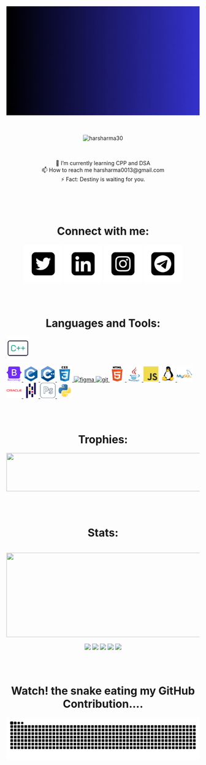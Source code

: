 
<!--https://github.com/harsharma30/harsharma30/assets/112812978/27804d02-19ba-4b9e-a3db-fc2dd7b3500e-->
<img  alt="coding" src="https://github.com/harsharma30/harsharma30/blob/main/covergif.gif">
<br><br>

<!--------------------------------------------------------------------------------------------------------------------------------------------------------------------------------------------->
<!--
<h1 align="center">Hi 👋, I'm Harsh Sharma</h1>
<h3 align="center">A passionate Data Science Student from India</h3>
code by harsharma30
-->

<!--------------------------------------------------------------------------------------------------------------------------------------------------------------------------------------------->

<br>
<p align="center"> <img src="https://komarev.com/ghpvc/?username=harsharma30&label=Profile%20views&color=0e75b6&style=flat" alt="harsharma30" /> </p>
<!--<img align="right" width="400" alt="coding" src="https://user-images.githubusercontent.com/55389276/140866485-8fb1c876-9a8f-4d6a-98dc-08c4981eaf70.gif">-->


<!--------------------------------------------------------------------------------------------------------------------------------------------------------------------------------------------->


<p align="center"> 
<br><br>
🌱 I’m currently learning CPP and DSA <br>
📫 How to reach me harsharma0013@gmail.com <br>
⚡ Fact: Destiny is waiting for you.

</p>
<!--------------------------------------------------------------------------------------------------------------------------------------------------------------------------------------------->

<br><br><br>
<h1 align="center">Connect with me:</h1>
<p align="center">
<a href="https://twitter.com/__harsharma30__" target="blank"><img align="center" src="https://github.com/harsharma30/harsharma30/blob/47fa023ffdcedd546a04e7e91af60bd177af4b88/icons/app/gif/Twitter.gif" alt="__harsharma30__" height="100" width="100" /></a>
<a href="https://linkedin.com/in/harsh-sharma30" target="blank"><img align="center" src="https://github.com/harsharma30/harsharma30/blob/47fa023ffdcedd546a04e7e91af60bd177af4b88/icons/app/gif/Linkedin.gif" alt="harsh-sharma30" height="100" width="100" /></a>
<a href="https://instagram.com/thehrsh._" target="blank"><img align="center" src="https://github.com/harsharma30/harsharma30/blob/47fa023ffdcedd546a04e7e91af60bd177af4b88/icons/app/gif/Instagram.gif" alt="thehrsh._" height="100" width="100" /></a>
<a href="https://t.me/harsharma30" target="blank"><img align="center" src="https://github.com/harsharma30/harsharma30/blob/47fa023ffdcedd546a04e7e91af60bd177af4b88/icons/app/gif/Telegram.gif" alt="thehrsh._" height="100" width="100" /></a>
</p>



<!--------------------------------------------------------------------------------------------------------------------------------------------------------------------------------------------->



<br><br>
<div>
<h1 align="center">Languages and Tools:</h1>
  <img  alt="coding" width="60" height="60" src="https://github.com/harsharma30/harsharma30/blob/b4c6379f3bce31c418542fc3d7224017c14d54aa/icons/c%2B%2B.gif">
  
<p align="left"> <a href="https://getbootstrap.com" target="_blank" rel="noreferrer"> <img src="https://raw.githubusercontent.com/devicons/devicon/master/icons/bootstrap/bootstrap-plain-wordmark.svg" alt="bootstrap" width="40" height="40"/> </a> <a href="https://www.cprogramming.com/" target="_blank" rel="noreferrer"> <img src="https://raw.githubusercontent.com/devicons/devicon/master/icons/c/c-original.svg" alt="c" width="40" height="40"/> </a> <a href="https://www.w3schools.com/cpp/" target="_blank" rel="noreferrer"> <img src="https://raw.githubusercontent.com/devicons/devicon/master/icons/cplusplus/cplusplus-original.svg" alt="cplusplus" width="40" height="40"/> </a> <a href="https://www.w3schools.com/css/" target="_blank" rel="noreferrer"> <img src="https://raw.githubusercontent.com/devicons/devicon/master/icons/css3/css3-original-wordmark.svg" alt="css3" width="40" height="40"/> </a> <a href="https://www.figma.com/" target="_blank" rel="noreferrer"> <img src="https://www.vectorlogo.zone/logos/figma/figma-icon.svg" alt="figma" width="40" height="40"/> </a> <a href="https://git-scm.com/" target="_blank" rel="noreferrer"> <img src="https://www.vectorlogo.zone/logos/git-scm/git-scm-icon.svg" alt="git" width="40" height="40"/> </a> <a href="https://www.w3.org/html/" target="_blank" rel="noreferrer"> <img src="https://raw.githubusercontent.com/devicons/devicon/master/icons/html5/html5-original-wordmark.svg" alt="html5" width="40" height="40"/> </a> <a href="https://www.java.com" target="_blank" rel="noreferrer"> <img src="https://raw.githubusercontent.com/devicons/devicon/master/icons/java/java-original.svg" alt="java" width="40" height="40"/> </a> <a href="https://developer.mozilla.org/en-US/docs/Web/JavaScript" target="_blank" rel="noreferrer"> <img src="https://raw.githubusercontent.com/devicons/devicon/master/icons/javascript/javascript-original.svg" alt="javascript" width="40" height="40"/> </a> <a href="https://www.linux.org/" target="_blank" rel="noreferrer"> <img src="https://raw.githubusercontent.com/devicons/devicon/master/icons/linux/linux-original.svg" alt="linux" width="40" height="40"/> </a> <a href="https://www.mysql.com/" target="_blank" rel="noreferrer"> <img src="https://raw.githubusercontent.com/devicons/devicon/master/icons/mysql/mysql-original-wordmark.svg" alt="mysql" width="40" height="40"/> </a> <a href="https://www.oracle.com/" target="_blank" rel="noreferrer"> <img src="https://raw.githubusercontent.com/devicons/devicon/master/icons/oracle/oracle-original.svg" alt="oracle" width="40" height="40"/> </a> <a href="https://pandas.pydata.org/" target="_blank" rel="noreferrer"> <img src="https://raw.githubusercontent.com/devicons/devicon/2ae2a900d2f041da66e950e4d48052658d850630/icons/pandas/pandas-original.svg" alt="pandas" width="40" height="40"/> </a> <a href="https://www.photoshop.com/en" target="_blank" rel="noreferrer"> <img src="https://raw.githubusercontent.com/devicons/devicon/master/icons/photoshop/photoshop-line.svg" alt="photoshop" width="40" height="40"/> </a> <a href="https://www.python.org" target="_blank" rel="noreferrer"> <img src="https://raw.githubusercontent.com/devicons/devicon/master/icons/python/python-original.svg" alt="python" width="40" height="40"/> </a> </p>
  <!--code by harsharma30-->
<br><br>


<!--------------------------------------------------------------------------------------------------------------------------------------------------------------------------------------------->

  
  <h1 align="center">Trophies:</h1>
  <!--<img width=800 src="https://github-profile-trophy.vercel.app/?username=harsharma30&theme=alduin"/>-->
  <p align="center">
  <img width="1500" height="100" src="https://github-profile-trophy.vercel.app/?username=harsharma30&theme=darkhub"/>
    </p>
  <!--code by harsharma30-->
  <br><br>

<!--------------------------------------------------------------------------------------------------------------------------------------------------------------------------------------------->
  
  <h1 align="center">Stats: </h1>
  <!--
<p><img align="center" src="https://github-readme-stats.vercel.app/api/top-langs/?username=harsharma30&theme=dark&hide_border=false&include_all_commits=true&count_private=true&layout=compact" /></p>
<p>&nbsp;<img align="center" src="https://github-readme-stats.vercel.app/api?username=harsharma30&theme=dark&hide_border=false&include_all_commits=true&count_private=true" alt="harsharma30" /></p>
<br>    -->
<!--<p align="center"> <img width="800" height="220" src="https://github-readme-streak-stats.herokuapp.com/?user=harsharma30&theme=dark&hide_border=false" />-->
<!--<img width="800" height="220" src="https://streak-stats.demolab.com?user=harsharma30&theme=highcontrast&hide_border=true&border_radius=5&card_width=800"></p>
<p align="center">
  <img width="500" height="200" src="https://github-readme-stats.vercel.app/api?username=harsharma30&show_icons=true&theme=vision-friendly-dark">
  <!--<img width="400" height="200" src="https://github-readme-stats.vercel.app/api/top-langs/?username=harsharma30&size_weight=0.0005&count_weight=0.3&layout=compact&theme=vision-friendly-dark">
  <img width="300" height="200" src="https://github-readme-stats.vercel.app/api/top-langs/?username=harsharma30&theme=vision-friendly-dark&hide_border=false&include_all_commits=true&count_private=true&layout=compact" />
</p>-->
<!--<p align="left"> <a href="https://github.com/ryo-ma/github-profile-trophy"><img src="https://github-profile-trophy.vercel.app/?username=harsharma30" alt="harsharma30" /></a> </p>-->
<!--code by harsharma30
</div>-->
<br>
<div align="center">
  <img width="800" height="220" src="https://streak-stats.demolab.com?user=harsharma30&theme=highcontrast&hide_border=true&border_radius=5&card_width=800"></p>
<p align="center">

![](http://github-profile-summary-cards.vercel.app/api/cards/profile-details?username=harsharma30&theme=chartreuse_dark)
![](http://github-profile-summary-cards.vercel.app/api/cards/repos-per-language?username=harsharma30&theme=chartreuse_dark)
![](http://github-profile-summary-cards.vercel.app/api/cards/most-commit-language?username=harsharma30&theme=chartreuse_dark)
![](http://github-profile-summary-cards.vercel.app/api/cards/stats?username=harsharma30&theme=chartreuse_dark)
![](http://github-profile-summary-cards.vercel.app/api/cards/productive-time?username=harsharma30&theme=chartreuse_dark&utcOffset=8)

</div>
<br><br>
<!--------------------------------------------------------------------------------------------------------------------------------------------------------------------------------------------->

<h1><div align="center">Watch! the snake eating my GitHub Contribution....</div></h1>
<div align="center">

![snake gif](https://github.com/harsharma30/harsharma30/blob/output/github-contribution-grid-snake.svg)

</div>

<!--code by harsharma30-->
